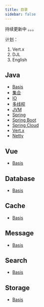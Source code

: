 ```yaml
---
title: 目录
sidebar: false
---
```




持续更新中 。。。

计划：

1. Vert.x
3. DJL
3. English



## Java

+ [Basis](../md/backEnd/java/basis/content.md)
+ [集合](../md/backEnd/java/basis/content.md)
+ [IO](../md/backEnd/java/basis/content.md)
+ [多线程](../md/backEnd/java/basis/content.md)
+ [JVM](../md/backEnd/java/basis/content.md)
+ [Spring](../md/backEnd/java/basis/content.md)
+ [Spring Boot](../md/backEnd/java/basis/content.md)
+ [Spring Cloud](../md/backEnd/java/springCloud/content.md)
+ [Vert.x](../md/backEnd/java/springCloud/content.md)
+ [Netty](../md/backEnd/java/springCloud/content.md)





## Vue

+ [Basis](../md/backEnd/java/basis/content.md)



## Database

+ [Basis](../md/backEnd/java/basis/content.md)



## Cache

+ [Basis](../md/backEnd/java/basis/content.md)



## Message

+ [Basis](../md/backEnd/java/basis/content.md)



## Search

+ [Basis](../md/backEnd/java/basis/content.md)



## Storage

+ [Basis](../md/backEnd/java/basis/content.md)










